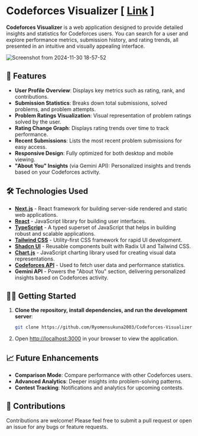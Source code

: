 # Codeforces Visualizer  [ **[Link](https://cfstats.vercel.app/)** ]

**Codeforces Visualizer** is a web application designed to provide detailed insights and statistics for Codeforces users. You can search for a user and explore performance metrics, submission history, and rating trends, all presented in an intuitive and visually appealing interface.

![Screenshot from 2024-11-30 18-57-52](https://github.com/user-attachments/assets/6abb3684-60f2-4636-9d21-c4e5f055778e)

## 🚀 Features

- **User Profile Overview**: Displays key metrics such as rating, rank, and contributions.
- **Submission Statistics**: Breaks down total submissions, solved problems, and problem attempts.
- **Problem Ratings Visualization**: Visual representation of problem ratings solved by the user.
- **Rating Change Graph**: Displays rating trends over time to track performance.
- **Recent Submissions**: Lists the most recent problem submissions for easy access.
- **Responsive Design**: Fully optimized for both desktop and mobile viewing.
- **"About You" Insights** (via Gemini API): Personalized insights and trends based on your Codeforces activity.

## 🛠️ Technologies Used

- **[Next.js](https://nextjs.org/)** - React framework for building server-side rendered and static web applications.
- **[React](https://reactjs.org/)** - JavaScript library for building user interfaces.
- **[TypeScript](https://www.typescriptlang.org/)** - A typed superset of JavaScript that helps in building robust and scalable applications.
- **[Tailwind CSS](https://tailwindcss.com/)** - Utility-first CSS framework for rapid UI development.
- **[Shadcn UI](https://ui.shadcn.com/)** - Reusable components built with Radix UI and Tailwind CSS.
- **[Chart.js](https://www.chartjs.org/)** - JavaScript charting library used for creating visual data representations.
- **[Codeforces API](https://codeforces.com/apiHelp)** - Used to fetch user data and performance statistics.
- **Gemini API** - Powers the "About You" section, delivering personalized insights based on Codeforces activity.

## 🧑‍💻 Getting Started

1. **Clone the repository, install dependencies, and run the development server**:
   ```bash
   git clone https://github.com/Ryomensukuna2003/Codeforces-Visualizer.git && cd Codeforces-Visualizer && npm i && npm run dev

4. Open [http://localhost:3000](http://localhost:3000) in your browser to view the application.

## 📈 Future Enhancements

- **Comparison Mode**: Compare performance with other Codeforces users.
- **Advanced Analytics**: Deeper insights into problem-solving patterns.
- **Contest Tracking**: Notifications and analytics for upcoming contests.

## 👥 Contributions

Contributions are welcome! Please feel free to submit a pull request or open an issue for any bugs or feature requests.
